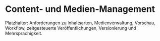 # Content- und Medien-Management

Platzhalter: Anforderungen zu Inhaltsarten, Medienverwaltung, Vorschau, Workflow, zeitgesteuerte Veröffentlichungen, Versionierung und Mehrsprachigkeit.
